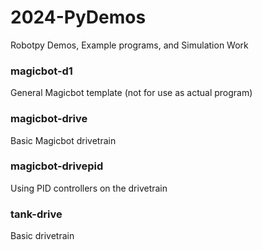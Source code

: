 # 2024-PyDemos
Robotpy Demos, Example programs, and Simulation Work

### magicbot-d1
General Magicbot template (not for use as actual program)

### magicbot-drive
Basic Magicbot drivetrain

### magicbot-drivepid
Using PID controllers on the drivetrain

### tank-drive
Basic drivetrain
